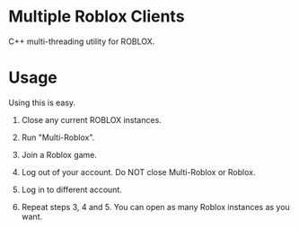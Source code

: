 # Multiple Roblox Clients
C++ multi-threading utility for ROBLOX.

# Usage
Using this is easy.

1. Close any current ROBLOX instances.

2. Run "Multi-Roblox".

3. Join a Roblox game.

4. Log out of your account. Do NOT close Multi-Roblox or Roblox.

5. Log in to different account.

6. Repeat steps 3, 4 and 5. You can open as many Roblox instances as you want.
